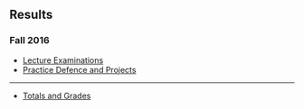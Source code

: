 ## Results

### Fall 2016

* [Lecture Examinations](https://drive.google.com/a/auca.kg/file/d/0B85z_dQxOMgLMl81amNNLVlieFE/view)
* [Practice Defence and Projects](https://drive.google.com/a/auca.kg/file/d/0B85z_dQxOMgLV0txOUJQb1Nnc2s/view)

---
* [Totals and Grades](https://drive.google.com/a/auca.kg/file/d/0B85z_dQxOMgLSGFTb0YtOEgwVEE/view)
